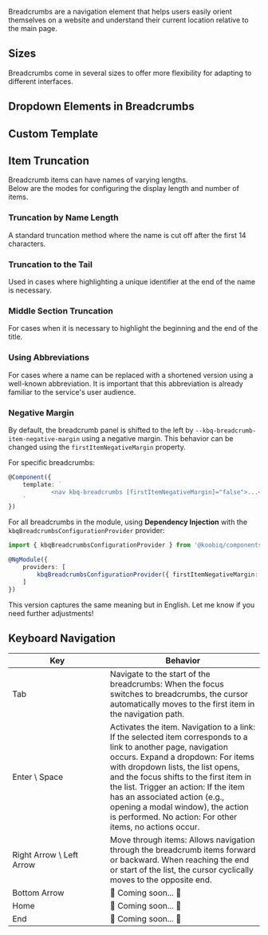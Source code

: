 Breadcrumbs are a navigation element that helps users easily orient themselves on a website and understand their current location relative to the main page.

<!-- example(breadcrumbs-overview) -->

## Sizes

Breadcrumbs come in several sizes to offer more flexibility for adapting to different interfaces.

<!-- example(breadcrumbs-size) -->

## Dropdown Elements in Breadcrumbs

<!-- example(breadcrumbs-dropdown) -->

## Custom Template

<!-- example(breadcrumbs-custom-template) -->

## Item Truncation

Breadcrumb items can have names of varying lengths.  
Below are the modes for configuring the display length and number of items.

### Truncation by Name Length

A standard truncation method where the name is cut off after the first 14 characters.

<!-- example(breadcrumbs-truncate-head-items) -->

### Truncation to the Tail

Used in cases where highlighting a unique identifier at the end of the name is necessary.

<!-- example(breadcrumbs-truncate-tail-items) -->

### Middle Section Truncation

For cases when it is necessary to highlight the beginning and the end of the title.

<!-- example(breadcrumbs-truncate-center-items) -->

### Using Abbreviations

For cases where a name can be replaced with a shortened version using a well-known abbreviation. It is important that this abbreviation is already familiar to the service's user audience.

<!-- example(breadcrumbs-truncate-by-abbrev-items) -->

### Negative Margin

By default, the breadcrumb panel is shifted to the left by `--kbq-breadcrumb-item-negative-margin` using a negative margin. This behavior can be changed using the `firstItemNegativeMargin` property.

For specific breadcrumbs:

```ts
@Component({
    template: `
            <nav kbq-breadcrumbs [firstItemNegativeMargin]="false">...</nav>
    `
})
```

For all breadcrumbs in the module, using **Dependency Injection** with the `kbqBreadcrumbsConfigurationProvider` provider:

```ts
import { kbqBreadcrumbsConfigurationProvider } from '@koobiq/components/breadcrumbs';

@NgModule({
    providers: [
        kbqBreadcrumbsConfigurationProvider({ firstItemNegativeMargin: false })
    ]
})
```

This version captures the same meaning but in English. Let me know if you need further adjustments!

## Keyboard Navigation

| <div style="min-width: 180px;">Key</div>                                                         | Behavior                                                                                                                                                                                                                                                                                                                                                                                                      |
| ------------------------------------------------------------------------------------------------ | ------------------------------------------------------------------------------------------------------------------------------------------------------------------------------------------------------------------------------------------------------------------------------------------------------------------------------------------------------------------------------------------------------------- |
| <span class="hot-key-button">Tab</span>                                                          | Navigate to the start of the breadcrumbs: When the focus switches to breadcrumbs, the cursor automatically moves to the first item in the navigation path.                                                                                                                                                                                                                                                    |
| <span class="hot-key-button">Enter</span> \ <span class="hot-key-button">Space</span>            | Activates the item. Navigation to a link: If the selected item corresponds to a link to another page, navigation occurs. Expand a dropdown: For items with dropdown lists, the list opens, and the focus shifts to the first item in the list. Trigger an action: If the item has an associated action (e.g., opening a modal window), the action is performed. No action: For other items, no actions occur. |
| <span class="hot-key-button">Right Arrow</span> \ <span class="hot-key-button">Left Arrow</span> | Move through items: Allows navigation through the breadcrumb items forward or backward. When reaching the end or start of the list, the cursor cyclically moves to the opposite end.                                                                                                                                                                                                                          |
| <span class="hot-key-button">Bottom Arrow</span>                                                 | 🚧 Coming soon... 🚧                                                                                                                                                                                                                                                                                                                                                                                          |
| <span class="hot-key-button">Home</span>                                                         | 🚧 Coming soon... 🚧                                                                                                                                                                                                                                                                                                                                                                                          |
| <span class="hot-key-button">End</span>                                                          | 🚧 Coming soon... 🚧                                                                                                                                                                                                                                                                                                                                                                                          |
